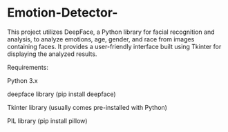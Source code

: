 # Emotion-Detector-

This project utilizes DeepFace, a Python library for facial recognition and analysis, to analyze emotions, age, gender, and race from images containing faces. It provides a user-friendly interface built using Tkinter for displaying the analyzed results.

Requirements:

Python 3.x

deepface library (pip install deepface)

Tkinter library (usually comes pre-installed with Python)

PIL library (pip install pillow)
